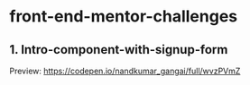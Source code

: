# front-end-mentor-challenges

## 1. Intro-component-with-signup-form
  Preview: https://codepen.io/nandkumar_gangai/full/wvzPVmZ
